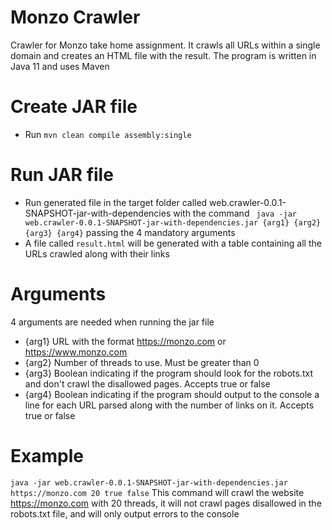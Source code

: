 # Monzo Crawler
Crawler for Monzo take home assignment. It crawls all URLs within a single domain and creates an HTML file with the result. The program is written in Java 11 and uses Maven

# Create JAR file
- Run `mvn clean compile assembly:single`

# Run JAR file
- Run generated file in the target folder called web.crawler-0.0.1-SNAPSHOT-jar-with-dependencies with the command ` java -jar web.crawler-0.0.1-SNAPSHOT-jar-with-dependencies.jar {arg1} {arg2} {arg3} {arg4}` passing the 4 mandatory arguments
- A file called `result.html` will be generated with a table containing all the URLs crawled along with their links

# Arguments
4 arguments are needed when running the jar file
- {arg1} URL with the format https://monzo.com or https://www.monzo.com
- {arg2} Number of threads to use. Must be greater than 0
- {arg3} Boolean indicating if the program should look for the robots.txt and don't crawl the disallowed pages. Accepts true or false
- {arg4} Boolean indicating if the program should output to the console a line for each URL parsed along with the number of links on it. Accepts true or false

# Example
`java -jar web.crawler-0.0.1-SNAPSHOT-jar-with-dependencies.jar https://monzo.com 20 true false`
This command will crawl the website https://monzo.com with 20 threads, it will not crawl pages disallowed in the robots.txt file, and will only output errors to the console
